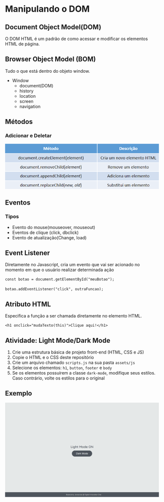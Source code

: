 # Manipulando o DOM

## Document Object Model(DOM)
O DOM HTML é um padrão de como acessar e modificar os elementos HTML de página.


## Browser Object Model (BOM)
Tudo o que está dentro do objeto window.
* Window
    * document(DOM)
    * history
    * location
    * screen
    * navigation 


## Métodos
### Adicionar e Deletar
![Exercício Dark Mode e Light Mode](./metodo.png)

## Eventos
### Tipos
* Evento do mouse(mouseover, mouseout)
* Eventos de clique (click, dbclick)
* Evento de atualização(Change, load)

## Event Listener
Diretamente no Javascript, cria um evento que vai ser acionado no momento em que o usuário realizar determinada ação
```
const botao = document.getElementById("meuBotao");

botao.addEventListener("click", outraFuncao);
```
## Atributo HTML
Especifica a função a ser chamada diretamente no elemento HTML.
```
<h1 onclick="mudaTexto(this)">Clique aqui!</h1>
```




## Atividade: Light Mode/Dark Mode

1. Crie uma estrutura básica de projeto front-end (HTML, CSS e JS)
2. Copie o HTML e o CSS deste repositório
3. Crie um arquivo chamado `scripts.js` na sua pasta `assets/js`
4. Selecione os elementos: `h1`, `button`, `footer` e `body`
5. Se os elementos possuírem a classe `dark-mode`, modifique seus estilos. Caso contrário, volte os estilos para o original

## Exemplo

![Exercício Dark Mode e Light Mode](./dark-mode-exercicio.gif)
